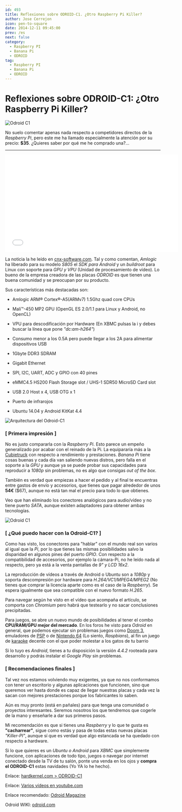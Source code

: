 ```yaml
---
id: 493
title: Reflexiones sobre ODROID-C1. ¿Otro Raspberry Pi Killer?
author: Jose Cerrejon
icon: pen-to-square
date: 2014-12-11 09:45:00
prev: /es
next: false
category:
  - Raspberry PI
  - Banana Pi
  - ODROID
tag:
  - Raspberry PI
  - Banana Pi
  - ODROID
---
```


# Reflexiones sobre ODROID-C1: ¿Otro Raspberry Pi Killer?

![Odroid C1](/images/01_Odroid-C1.png)

No suelo comentar apenas nada respecto a competidores directos de la *Raspberry Pi*, pero este me ha llamado especialmente la atención por su precio: **$35**. ¿Quieres saber por qué me he comprado una?...

- - -
<iframe width="560" height="315" src="//www.youtube.com/embed/L2ZRW-AagSQ" frameborder="0" allowfullscreen></iframe>

La noticia la he leído en [cnx-software.com](http://www.cnx-software.com/2014/12/10/hardkernel-odroid-c1-is-a-35-development-board-powered-by-amlogic-s805-quad-core-processor/). Tal y como comentan, *Amlogic* ha liberado para su modelo *S805* el *SDK para Android* y un *buildroot* para Linux con soporte para *GPU y VPU* (Unidad de procesamiento de vídeo). Lo bueno de la empresa creadora de las placas *ODROID* es que tienen una buena comunidad y se preocupan por su producto.

Sus características más destacadas son:

* Amlogic ARM® Cortex®-A5(ARMv7) 1.5Ghz quad core CPUs 

* Mali™-450 MP2 GPU (OpenGL ES 2.0/1.1 para Linux y Android, no OpenCL)

* VPU para descodificación por Hardware (En XBMC pulsas la i y debes buscar la línea que pone *"dc:am-h264"*)

* Consumo menor a los 0.5A pero puede llegar a los 2A para alimentar dispositivos USB

* 1Gbyte DDR3 SDRAM

* Gigabit Ethernet

* SPI, I2C, UART, ADC y GPIO con 40 pines

* eMMC4.5 HS200 Flash Storage slot / UHS-1 SDR50 MicroSD Card slot

* USB 2.0 Host x 4, USB OTG x 1

* Puerto de infrarojos

* Ubuntu 14.04 y Android KitKat 4.4

![Arquitectura del Odroid-C1](/images/2014/12/odriod-driagram.png "Arquitectura del Odroid-C1")

### [ Primera impresión ]

No es justo compararla con la *Raspberry Pi*. Esto parece un empeño generalizado por acabar con el reinado de la Pi. La equipararía más a la [Cubietruck](http://www.cubietruck.com) con respecto a rendimiento y prestaciones. *Banana Pi* tiene cosas buenas y cada día van saliendo nuevas distros, pero falla en el soporte a la *GPU* y aunque ya se puede probar sus capacidades para reproducir a *1080p* sin problemas, no es algo que consigas *out of the box*.

También es verdad que empiezas a hacer el pedido y al final te encuentras entre gastos de envío y accesorios, que tienes que pagar alrededor de unos **54€** ($67), aunque no está tan mal el precio para todo lo que obtienes.

Veo que han eliminado los conectores analógicos para audio/vídeo y no tiene puerto *SATA*, aunque exísten adaptadores para obtener ambas tecnologías.

![Odroid C1](/images/2014/12/odroid-c1.png)

### [ ¿Qué puedo hacer con la Odroid-C1? ]

Como has visto, los conectores para "hablar" con el mundo real son varios al igual que la *Pi*, por lo que tienes las mismas posibilidades salvo la disparidad en algunos pines del puerto *GPIO*. Con respecto a la compatibilidad de accesorios, por ejemplo la cámara-Pi, no he leído nada al respecto, pero ya está a la venta pantallas de *9" y LCD 16x2*.

La reproducción de vídeos a través de Android o Ubuntu son a *1080p* y soporta descompresión por hardware para *H.264/VC1/MPEG4/MPEG2* (No tienes que comprar la licencia aparte como es el caso de la *Raspberry*). Se espera igualmente que sea compatible con el nuevo formato *H.265*.

Para navegar según he visto en el vídeo que acompaña el artículo, se comporta con *Chromium* pero habrá que testearlo y no sacar conclusiones precipitadas.

Para juegos, se abre un nuevo mundo de posibilidades al tener el combo **CPU/RAM/GPU mejor del mercado**. En los foros he visto para *Odroid* en general, que podemos ejecutar sin problemas juegos como [Doom 3](http://forum.odroid.com/viewtopic.php?f=91&t=5354), emuladores de [PSP](https://www.youtube.com/watch?v=p8yGS2SHqpA) o de [Nintendo 64](http://forum.odroid.com/viewtopic.php?f=91&t=5994) (Lo siento, *Raspbians*),  al fín un juego de [karaoke](http://forum.odroid.com/viewtopic.php?f=91&t=7081) decente con el que poder molestar a los gatos de tu barrio

Si lo tuyo es *Android*, tienes a tu disposición la versión *4.4.2* rooteada para desarrollo y podrás instalar el *Google Play* sin problemas.

### [ Recomendaciones finales ]

Tal vez nos estamos volviendo muy exigentes, ya que no nos conformamos con tener un escritorio y algunas aplicaciones que funcionen, sino que queremos ver hasta donde es capaz de llegar nuestras placas y cada vez la sacan con mejores prestaciones porque los fabricantes lo saben.

Aún es muy pronto (está en pañales) para que tenga una comunidad o proyectos interesantes. Seremos nosotros los que tendremos que cogerle de la mano y enseñarle a dar sus primeros pasos.

Mi recomendación es que si tienes una *Raspberry* y lo que te gusta es **"cacharrear"**, sigue como estás y pasa de todas estas nuevas placas *"Killer-PI"*, aunque sí que es verdad que algo estancada se ha quedado con respecto a hardware.

Si lo que quieres es un *Ubuntu o Android* para *XBMC* que simplemente funcione, con aplicaciones de todo tipo, juegos o navegar por internet conectado desde la TV de tu salón, ponte una venda en los ojos y **compra el ODROID-C1** estas navidades (Yo YA lo he hecho).

Enlace: [hardkernel.com > ODROID-C1](http://www.hardkernel.com/main/products/prdt_info.php?g_code=G141578608433)

Enlace: [Varios vídeos en youtube.com](https://www.youtube.com/results?search_query=ODROID-C1&search_sort=video_date_uploaded)

Enlace recomendado: [Odroid Magazine](http://magazine.odroid.com)

Odroid WIKI: [odroid.com](http://odroid.com/dokuwiki/doku.php?id=en:odroid-c1)